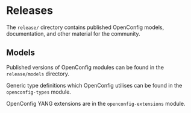 # Releases

The ```release/``` directory contains published OpenConfig models, documentation, and other material for the community.

## Models

Published versions of OpenConfig modules can be found in the ```release/models``` directory. 

Generic type definitions which OpenConfig utilises can be found in the `openconfig-types` module.

OpenConfig YANG extensions are in the `openconfig-extensions` module.
